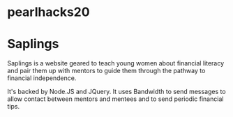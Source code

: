 # pearlhacks20
# Saplings

Saplings is a website geared to teach young women about financial literacy and pair them up with mentors to guide them through the pathway to financial independence. 

It's backed by Node.JS and JQuery. It uses Bandwidth to send messages to allow contact between mentors and mentees and to send periodic financial tips. 

